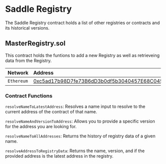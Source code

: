 # Saddle Registry

The Saddle Registry contract holds a list of other registries or contracts and its historical versions.

## MasterRegistry.sol

This contract holds the funtions to add a new Registry as well as retrieveing data from the Registry.

| Network | Address                                                                                                            |
| :------------ | :------------------------------------------------------------------------------------------------------------------------- |
| `Ethereum`   | [0xc5ad17b98D7fe73B6dD3b0df5b3040457E68C045](https://etherscan.io/address/0xc5ad17b98D7fe73B6dD3b0df5b3040457E68C045#code) |

### Contract Functions

`resolveNameToLatestAddress`: Resolves a name input to resolve to the current address of the contract of that name.

`resolveNameAndVersionToAddress`: Allows you to provide a specific version for the address you are looking for.

`resolveNameToAllAddresses`: Returns the history of registry data of a given name.

`resolveAddressToRegistryData`: Returns the name, version, and if the provided address is the latest address in the registry.


